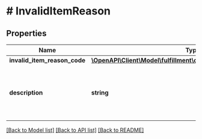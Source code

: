 # # InvalidItemReason

## Properties

Name | Type | Description | Notes
------------ | ------------- | ------------- | -------------
**invalid_item_reason_code** | [**\OpenAPI\Client\Model\fulfillment\outbound\InvalidItemReasonCode**](InvalidItemReasonCode.md) |  |
**description** | **string** | A human readable description of the invalid item reason code. |

[[Back to Model list]](../../README.md#models) [[Back to API list]](../../README.md#endpoints) [[Back to README]](../../README.md)
